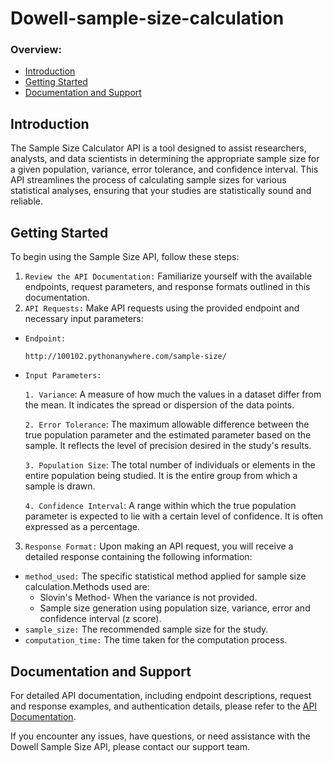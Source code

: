 # Dowell-sample-size-calculation
### Overview:
- [Introduction](#introduction)
- [Getting Started](#getting-started)
- [Documentation and Support](#documentation-and-support)

## Introduction
The Sample Size Calculator API is a tool designed to assist researchers, analysts, and data scientists in determining the appropriate sample size for a given population, variance, error tolerance, and confidence interval. This API streamlines the process of calculating sample sizes for various statistical analyses, ensuring that your studies are statistically sound and reliable.

## Getting Started

To begin using the Sample Size API, follow these steps:
1. ```Review the API Documentation:``` Familiarize yourself with the available endpoints, request parameters, and response formats outlined in this documentation.
2. ```API Requests:``` Make API requests using the provided endpoint and necessary input parameters:
- ```Endpoint:```

    ```http://100102.pythonanywhere.com/sample-size/```

- ```Input Parameters:```

    ```1. Variance```: A measure of how much the values in a dataset differ from the mean. It indicates the spread or dispersion of the data points.

    ```2. Error Tolerance```: The maximum allowable difference between the true population parameter and the estimated parameter based on the sample.  It reflects the level of precision desired in the study's results.

    ```3. Population Size```: The total number of individuals or elements in the entire population being studied. It is the entire group from which a  sample is drawn.

    ```4. Confidence Interval```: A range within which the true population parameter is expected to lie with a certain level of confidence. It is  often expressed as a percentage.

3. ```Response Format:``` Upon making an API request, you will receive a detailed response containing the following information:

- ```method_used:``` The specific statistical method applied for sample size calculation.Methods used are:
    - Slovin's Method- When the variance is not provided.
    - Sample size generation using population size,  variance, error and confidence interval (z score).
- ```sample_size:``` The recommended sample size for the study.
- ```computation_time:``` The time taken for the computation process.

## Documentation and Support

For detailed API documentation, including endpoint descriptions, request and response examples, and authentication details, please refer to the [API Documentation](https://documenter.getpostman.com/view/27523601/2s9Y5ZvhJo).

If you encounter any issues, have questions, or need assistance with the Dowell Sample Size API, please contact our support team.
